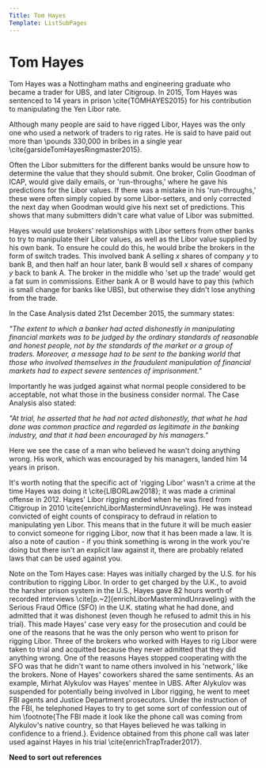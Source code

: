 ```yaml
---
Title: Tom Hayes
Template: ListSubPages
---
```


# Tom Hayes

Tom Hayes was a Nottingham maths and engineering graduate who became a trader for UBS, and later Citigroup. In 2015, Tom Hayes was
sentenced to 14 years in prison \cite{TOMHAYES2015} for his contribution to manipulating the Yen Libor rate. 

Although many people are said to have rigged Libor, Hayes was the only one who used a network of traders to rig rates. He is said to
have paid out more than \pounds 330,000 in bribes in a single year \cite{garsideTomHayesRingmaster2015}.

Often the Libor submitters for the different banks would be unsure how to determine the value that they should submit. One broker, Colin Goodman of ICAP, would give daily emails, or 'run-throughs,' where he gave his predictions for the Libor values. If there was a mistake in his 'run-throughs,' these were often simply copied by some Libor-setters, and only corrected the next day when Goodman would give his next set of predictions. This shows that many submitters didn't care what value of Libor was submitted. 

Hayes would use brokers' relationships with Libor setters from other banks to try to manipulate their Libor values, as well as the Libor value supplied by his own bank. To ensure he could do this, he would bribe the brokers in the form of switch trades. This involved bank A selling $x$ shares of company $y$ to bank B, and then half an hour later, bank B would sell $x$ shares of company $y$ back to bank A. The broker in the middle who 'set up the trade' would get a fat sum in commissions. Either bank A or B would have to pay this (which is small change for banks like UBS), but otherwise they didn't lose anything from the trade. 

In the Case Analysis dated 21st December 2015, the summary states:

*"The extent to which a banker had acted dishonestly in manipulating financial markets was to be judged by the ordinary standards of reasonable and honest people, not by the standards of the market or a group of traders. Moreover, a message had to be sent to the banking world that those who involved themselves in the fraudulent manipulation of financial markets had to expect severe sentences of imprisonment."*


Importantly he was judged against what normal people considered to be acceptable, not what those in the business consider normal. The Case Analysis also stated:

*"At trial, he asserted that he had not acted dishonestly, that what he had done was common practice and regarded as legitimate in the banking industry, and that it had been encouraged by his managers."*


Here we see the case of a man who believed he wasn't doing anything wrong. His work, which was encouraged by his managers, landed him 14 years in prison. 

It's worth noting that the specific act of 'rigging Libor' wasn't a crime at the time Hayes was doing it \cite{LIBORLaw2018}; it was made a criminal offense in 2012. Hayes' Libor rigging ended when he was fired from Citigroup in 2010 \cite{enrichLiborMastermindUnraveling}. He was instead convicted of eight counts of conspiracy to defraud in relation to manipulating yen Libor. This means that in the future it will be much easier to convict someone for rigging Libor, now that it has been made a law. It is also a note of caution - if you think something is wrong in the work you're doing but there isn't an explicit law against it, there are probably related laws that can be used against you.

Note on the Tom Hayes case: Hayes was initially charged by the U.S. for his contribution to rigging Libor. In order to get charged by the U.K., to avoid the harsher prison system in the U.S., Hayes gave 82 hours worth of recorded interviews \cite[p.~2]{enrichLiborMastermindUnraveling} with the Serious Fraud Office (SFO) in the U.K. stating what he had done, and admitted that it was dishonest (even though he refused to admit this in his trial). This made Hayes' case very easy for the prosecution and could be one of the reasons that he was the only person who went to prison for rigging Libor. Three of the brokers who worked with Hayes to rig Libor were taken to trial and acquitted because they never admitted that they did anything wrong. One of the reasons Hayes stopped cooperating with the SFO was that he didn't want to name others involved in his 'network,' like the brokers. None of Hayes' coworkers shared the same sentiments. As an example, Mirhat Alykulov was Hayes' mentee in UBS. After Alykulov was suspended for potentially being involved in Libor rigging, he went to meet FBI agents and Justice Department prosecutors. Under the instruction of the FBI, he telephoned Hayes to try to get some sort of confession out of him \footnote{The FBI made it look like the phone call was coming from Alykulov's native country, so that Hayes believed he was talking in confidence to a friend.}. Evidence obtained from this phone call was later used against Hayes in his trial \cite{enrichTrapTrader2017}.

**Need to sort out references**
